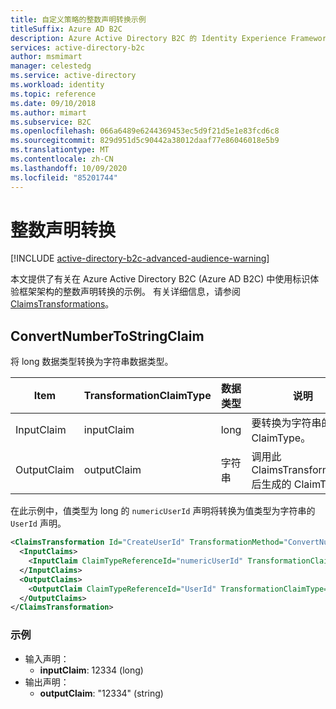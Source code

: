 ```yaml
---
title: 自定义策略的整数声明转换示例
titleSuffix: Azure AD B2C
description: Azure Active Directory B2C 的 Identity Experience Framework (IEF) 架构的整数声明转换示例。
services: active-directory-b2c
author: msmimart
manager: celestedg
ms.service: active-directory
ms.workload: identity
ms.topic: reference
ms.date: 09/10/2018
ms.author: mimart
ms.subservice: B2C
ms.openlocfilehash: 066a6489e6244369453ec5d9f21d5e1e83fcd6c8
ms.sourcegitcommit: 829d951d5c90442a38012daaf77e86046018e5b9
ms.translationtype: MT
ms.contentlocale: zh-CN
ms.lasthandoff: 10/09/2020
ms.locfileid: "85201744"
---
```

# <a name="integer-claims-transformations"></a>整数声明转换

[!INCLUDE [active-directory-b2c-advanced-audience-warning](../../includes/active-directory-b2c-advanced-audience-warning.md)]

本文提供了有关在 Azure Active Directory B2C (Azure AD B2C) 中使用标识体验框架架构的整数声明转换的示例。 有关详细信息，请参阅 [ClaimsTransformations](claimstransformations.md)。

## <a name="convertnumbertostringclaim"></a>ConvertNumberToStringClaim

将 long 数据类型转换为字符串数据类型。

| Item | TransformationClaimType | 数据类型 | 说明 |
| ---- | ----------------------- | --------- | ----- |
| InputClaim | inputClaim | long | 要转换为字符串的 ClaimType。 |
| OutputClaim | outputClaim | 字符串 | 调用此 ClaimsTransformation 后生成的 ClaimType。 |

在此示例中，值类型为 long 的 `numericUserId` 声明将转换为值类型为字符串的 `UserId` 声明。

```xml
<ClaimsTransformation Id="CreateUserId" TransformationMethod="ConvertNumberToStringClaim">
  <InputClaims>
    <InputClaim ClaimTypeReferenceId="numericUserId" TransformationClaimType="inputClaim" />
  </InputClaims>
  <OutputClaims>
    <OutputClaim ClaimTypeReferenceId="UserId" TransformationClaimType="outputClaim" />
  </OutputClaims>
</ClaimsTransformation>
```

### <a name="example"></a>示例

- 输入声明：
    - **inputClaim**: 12334 (long)
- 输出声明：
    - **outputClaim**: "12334" (string)

